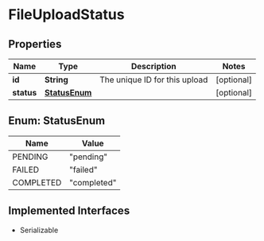 

# FileUploadStatus


## Properties

Name | Type | Description | Notes
------------ | ------------- | ------------- | -------------
**id** | **String** | The unique ID for this upload |  [optional]
**status** | [**StatusEnum**](#StatusEnum) |  |  [optional]



## Enum: StatusEnum

Name | Value
---- | -----
PENDING | &quot;pending&quot;
FAILED | &quot;failed&quot;
COMPLETED | &quot;completed&quot;


## Implemented Interfaces

* Serializable


